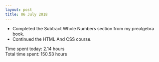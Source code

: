 ```yaml
---
layout: post
title: 06 July 2018
---
```


* Completed the Subtract Whole Numbers section from my prealgebra book.
* Continued the HTML And CSS course.

Time spent today: 2.14 hours  
Total time spent: 150.53 hours  